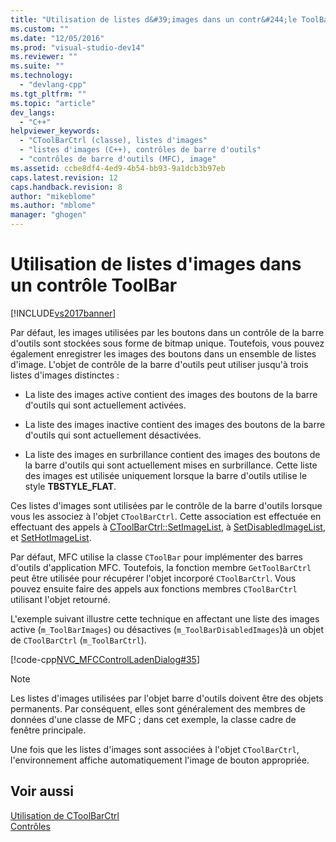 ```yaml
---
title: "Utilisation de listes d&#39;images dans un contr&#244;le ToolBar | Microsoft Docs"
ms.custom: ""
ms.date: "12/05/2016"
ms.prod: "visual-studio-dev14"
ms.reviewer: ""
ms.suite: ""
ms.technology: 
  - "devlang-cpp"
ms.tgt_pltfrm: ""
ms.topic: "article"
dev_langs: 
  - "C++"
helpviewer_keywords: 
  - "CToolBarCtrl (classe), listes d'images"
  - "listes d'images (C++), contrôles de barre d'outils"
  - "contrôles de barre d'outils (MFC), image"
ms.assetid: ccbe8df4-4ed9-4b54-bb93-9a1dcb3b97eb
caps.latest.revision: 12
caps.handback.revision: 8
author: "mikeblome"
ms.author: "mblome"
manager: "ghogen"
---
```

# Utilisation de listes d&#39;images dans un contr&#244;le ToolBar
[!INCLUDE[vs2017banner](../assembler/inline/includes/vs2017banner.md)]

Par défaut, les images utilisées par les boutons dans un contrôle de la barre d'outils sont stockées sous forme de bitmap unique.  Toutefois, vous pouvez également enregistrer les images des boutons dans un ensemble de listes d'image.  L'objet de contrôle de la barre d'outils peut utiliser jusqu'à trois listes d'images distinctes :  
  
-   La liste des images active contient des images des boutons de la barre d'outils qui sont actuellement activées.  
  
-   La liste des images inactive contient des images des boutons de la barre d'outils qui sont actuellement désactivées.  
  
-   La liste des images en surbrillance contient des images des boutons de la barre d'outils qui sont actuellement mises en surbrillance.  Cette liste des images est utilisée uniquement lorsque la barre d'outils utilise le style **TBSTYLE\_FLAT**.  
  
 Ces listes d'images sont utilisées par le contrôle de la barre d'outils lorsque vous les associez à l'objet `CToolBarCtrl`.  Cette association est effectuée en effectuant des appels à [CToolBarCtrl::SetImageList](../Topic/CToolBarCtrl::SetImageList.md), à [SetDisabledImageList](../Topic/CToolBarCtrl::SetDisabledImageList.md), et [SetHotImageList](../Topic/CToolBarCtrl::SetHotImageList.md).  
  
 Par défaut, MFC utilise la classe `CToolBar` pour implémenter des barres d'outils d'application MFC.  Toutefois, la fonction membre `GetToolBarCtrl` peut être utilisée pour récupérer l'objet incorporé `CToolBarCtrl`.  Vous pouvez ensuite faire des appels aux fonctions membres `CToolBarCtrl` utilisant l'objet retourné.  
  
 L'exemple suivant illustre cette technique en affectant une liste des images active \(`m_ToolBarImages`\) ou désactives \(`m_ToolBarDisabledImages`\)à un objet de `CToolBarCtrl` \(`m_ToolBarCtrl`\).  
  
 [!code-cpp[NVC_MFCControlLadenDialog#35](../mfc/codesnippet/CPP/using-image-lists-in-a-toolbar-control_1.cpp)]  
  
> [!NOTE]
>  Les listes d'images utilisées par l'objet barre d'outils doivent être des objets permanents.  Par conséquent, elles sont généralement des membres de données d'une classe de MFC ; dans cet exemple, la classe cadre de fenêtre principale.  
  
 Une fois que les listes d'images sont associées à l'objet `CToolBarCtrl`, l'environnement affiche automatiquement l'image de bouton appropriée.  
  
## Voir aussi  
 [Utilisation de CToolBarCtrl](../mfc/using-ctoolbarctrl.md)   
 [Contrôles](../mfc/controls-mfc.md)